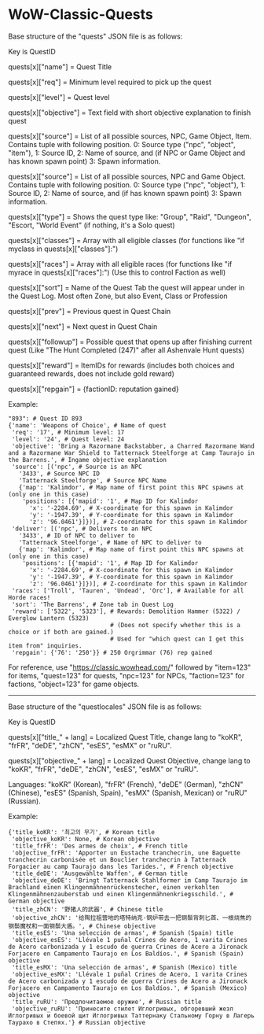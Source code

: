 # WoW-Classic-Quests

Base structure of the "quests" JSON file is as follows:

Key is QuestID

quests[x]["name"] = Quest Title

quests[x]["req"] = Minimum level required to pick up the quest

quests[x]["level"] = Quest level

quests[x]["objective"] = Text field with short objective explanation to finish quest

quests[x]["source"] = List of all possible sources, NPC, Game Object, Item. Contains tuple with following position. 0: Source type ("npc", "object", "item"), 1: Source ID, 2: Name of source, and (if NPC or Game Object and has known spawn point) 3: Spawn information.

quests[x]["source"] = List of all possible sources, NPC and Game Object. Contains tuple with following position. 0: Source type ("npc", "object"), 1: Source ID, 2: Name of source, and (if has known spawn point) 3: Spawn information.

quests[x]["type"] = Shows the quest type like: "Group", "Raid", "Dungeon", "Escort, "World Event" (if nothing, it's a Solo quest)

quests[x]["classes"] = Array with all eligible classes (for functions like "if myclass in quests[x]["classes"]:")

quests[x]["races"] = Array with all eligible races (for functions like "if myrace in quests[x]["races"]:") (Use this to control Faction as well)

quests[x]["sort"] = Name of the Quest Tab the quest will appear under in the Quest Log. Most often Zone, but also Event, Class or Profession

quests[x]["prev"] = Previous quest in Quest Chain

quests[x]["next"] = Next quest in Quest Chain

quests[x]["followup"] = Possible quest that opens up after finishing current quest (Like "The Hunt Completed (247)" after all Ashenvale Hunt quests)

quests[x]["reward"] = ItemIDs for rewards (includes both choices and guaranteed rewards, does not include gold reward)

quests[x]["repgain"] = {factionID: reputation gained}

Example:
    
    "893": # Quest ID 893
    {'name': 'Weapons of Choice', # Name of quest
     'req': '17', # Minimum level: 17
     'level': '24', # Quest level: 24
     'objective': 'Bring a Razormane Backstabber, a Charred Razormane Wand and a Razormane War Shield to Tatternack Steelforge at Camp Taurajo in the Barrens.', # Ingame objective explanation
     'source': [('npc', # Source is an NPC
       '3433', # Source NPC ID
       'Tatternack Steelforge', # Source NPC Name
       {'map': 'Kalimdor', # Map name of first point this NPC spawns at (only one in this case)
        'positions': [{'mapid': '1', # Map ID for Kalimdor
          'x': '-2284.69', # X-coordinate for this spawn in Kalimdor
          'y': '-1947.39', # Y-coordinate for this spawn in Kalimdor
          'z': '96.0461'}]})], # Z-coordinate for this spawn in Kalimdor
     'deliver': [('npc', # Delivers to an NPC
       '3433', # ID of NPC to deliver to
       'Tatternack Steelforge', # Name of NPC to deliver to
       {'map': 'Kalimdor', # Map name of first point this NPC spawns at (only one in this case)
        'positions': [{'mapid': '1', # Map ID for Kalimdor
          'x': '-2284.69', # X-coordinate for this spawn in Kalimdor
          'y': '-1947.39', # Y-coordinate for this spawn in Kalimdor
          'z': '96.0461'}]})], # Z-coordinate for this spawn in Kalimdor
     'races': ['Troll', 'Tauren', 'Undead', 'Orc'], # Available for all Horde races!
     'sort': 'The Barrens', # Zone tab in Quest Log
     'reward': ['5322', '5323'], # Rewards: Demolition Hammer (5322) / Everglow Lantern (5323)
                                 # (Does not specify whether this is a choice or if both are gained.)
                                 # Used for "which quest can I get this item from" inquiries.
     'repgain': {'76': '250'}} # 250 Orgrimmar (76) rep gained
     
For reference, use "https://classic.wowhead.com/" followed by "item=123" for items, "quest=123" for quests, "npc=123" for NPCs, "faction=123" for factions, "object=123" for game objects.

_____________________________________________________________________

Base structure of the "questlocales" JSON file is as follows:

Key is QuestID

quests[x]["title_" + lang] = Localized Quest Title, change lang to "koKR", "frFR", "deDE", "zhCN", "esES", "esMX" or "ruRU".

quests[x]["objective_" + lang] = Localized Quest Objective, change lang to "koKR", "frFR", "deDE", "zhCN", "esES", "esMX" or "ruRU".

Languages: "koKR" (Korean), "frFR" (French), "deDE" (German), "zhCN" (Chinese), "esES" (Spanish, Spain), "esMX" (Spanish, Mexican) or "ruRU" (Russian).

Example:

    {'title_koKR': '최고의 무기', # Korean title
     'objective_koKR': None, # Korean objective
     'title_frFR': 'Des armes de choix', # French title
     'objective_frFR': 'Apporter un Eustache tranchecrin, une Baguette tranchecrin carbonisée et un Bouclier tranchecrin à Tatternack Forgacier au camp Taurajo dans les Tarides.', # French objective
     'title_deDE': 'Ausgewählte Waffen', # German title
     'objective_deDE': 'Bringt Tatternack Stahlformer im Camp Taurajo im Brachland einen Klingenmähnenrückenstecher, einen verkohlten Klingenmähnenzauberstab und einen Klingenmähnenkriegsschild.', # German objective
     'title_zhCN': '野猪人的武器', # Chinese title
     'objective_zhCN': '给陶拉祖营地的塔特纳克·钢炉带去一把钢鬃背刺匕首、一根烧焦的钢鬃魔杖和一面钢鬃大盾。', # Chinese objective
     'title_esES': 'Una selección de armas', # Spanish (Spain) title
     'objective_esES': 'Llévale 1 puñal Crines de Acero, 1 varita Crines de Acero carbonizada y 1 escudo de guerra Crines de Acero a Jironack Forjacero en Campamento Taurajo en Los Baldíos.', # Spanish (Spain) objective
     'title_esMX': 'Una selección de armas', # Spanish (Mexico) title
     'objective_esMX': 'Llévale 1 puñal Crines de Acero, 1 varita Crines de Acero carbonizada y 1 escudo de guerra Crines de Acero a Jironack Forjacero en Campamento Taurajo en Los Baldíos.', # Spanish (Mexico) objective
     'title_ruRU': 'Предпочитаемое оружие', # Russian title
     'objective_ruRU': 'Принесите стилет Иглогривых, обгоревший жезл Иглогривых и боевой щит Иглогривых Таттернаку Стальному Горну в Лагерь Таурахо в Степях.'} # Russian objective
